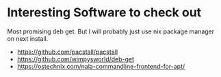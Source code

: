 #  Interesting Software to check out

Most promising deb get. But I will probably just use nix package manager on next install.

* https://github.com/pacstall/pacstall
* https://github.com/wimpysworld/deb-get
* https://ostechnix.com/nala-commandline-frontend-for-apt/
